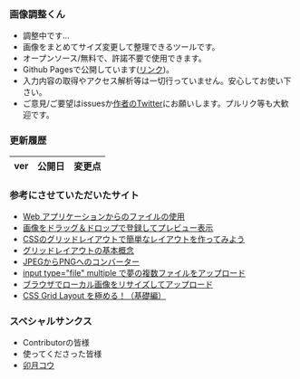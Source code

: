 ### 画像調整くん
- 調整中です…
- 画像をまとめてサイズ変更して整理できるツールです。
- オープンソース/無料で、許諾不要で使用できます。
- Github Pagesで公開しています([リンク](https://norihitoishida.github.io/adjust-images/))。
- 入力内容の取得やアクセス解析等は一切行っていません。安心してお使い下さい。
- ご意見/ご要望はissuesか[作者のTwitter](https://twitter.com/norihitoishida)にお願いします。プルリク等も大歓迎です。

### 更新履歴

|ver|公開日|変更点|
|---|---|---|

### 参考にさせていただいたサイト
- [Web アプリケーションからのファイルの使用](https://developer.mozilla.org/ja/docs/Web/API/File/Using_files_from_web_applications)
- [画像をドラッグ＆ドロップで登録してプレビュー表示](https://qiita.com/tonkatu_tanaka/items/77fd4300f543a4f9682d)
- [CSSのグリッドレイアウトで簡単なレイアウトを作ってみよう](https://www.webopixel.net/html-css/1406.html)
- [グリッドレイアウトの基本概念](https://developer.mozilla.org/ja/docs/Web/CSS/CSS_Grid_Layout/Basic_Concepts_of_Grid_Layout)
- [JPEGからPNGへのコンバーター](https://convertio.co/ja/jpeg-png/)
- [input type="file" multiple で夢の複数ファイルをアップロード](https://kazumich.com/html5multiple.html)
- [ブラウザでローカル画像をリサイズしてアップロード](https://qiita.com/komakomako/items/8efd4184f6d7cf1363f2)
- [CSS Grid Layout を極める！（基礎編）](https://qiita.com/kura07/items/e633b35e33e43240d363)


### スペシャルサンクス
- Contributorの皆様
- 使ってくださった皆様
- [卯月コウ](https://www.youtube.com/channel/UC3lNFeJiTq6L3UWoz4g1e-A)
